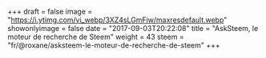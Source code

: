 +++
draft = false
image = "https://i.ytimg.com/vi_webp/3XZ4sLGmFiw/maxresdefault.webp"
showonlyimage = false
date = "2017-09-03T20:22:08"
title = "AskSteem, le moteur de recherche de Steem"
weight = 43
steem = "fr/@roxane/asksteem-le-moteur-de-recherche-de-steem"
+++

<!--more-->
